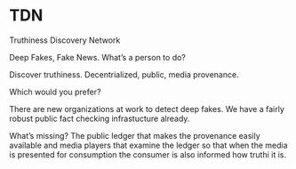 # TDN
Truthiness Discovery Network

Deep Fakes, Fake News.  What’s a person to do?

Discover truthiness.  Decentrialized, public, media provenance.

Which would you prefer?

There are new organizations at work to detect deep fakes.  We have a fairly robust public fact checking infrastucture already.  

What’s missing? The public ledger that makes the provenance easily available and media players that examine the ledger so that when the media is presented for consumption the consumer is also informed how truthi it is.
